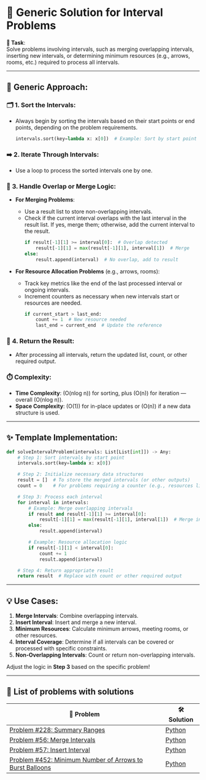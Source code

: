 # 📝 Generic Solution for Interval Problems

**🎯 Task**:  
Solve problems involving intervals, such as merging overlapping intervals, inserting new intervals, or determining minimum resources (e.g., arrows, rooms, etc.) required to process all intervals.  

---

## 🌟 Generic Approach:  

### 🗂️ **1. Sort the Intervals**:  
- Always begin by sorting the intervals based on their start points or end points, depending on the problem requirements.  
  ```python
  intervals.sort(key=lambda x: x[0])  # Example: Sort by start point
  ```

### ➡️ **2. Iterate Through Intervals**:  
- Use a loop to process the sorted intervals one by one.  

### 🤝 **3. Handle Overlap or Merge Logic**:  
- **For Merging Problems**:  
  - Use a result list to store non-overlapping intervals.  
  - Check if the current interval overlaps with the last interval in the result list. If yes, merge them; otherwise, add the current interval to the result.  
    ```python
    if result[-1][1] >= interval[0]:  # Overlap detected
        result[-1][1] = max(result[-1][1], interval[1])  # Merge
    else:
        result.append(interval)  # No overlap, add to result
    ```

- **For Resource Allocation Problems** (e.g., arrows, rooms):  
  - Track key metrics like the end of the last processed interval or ongoing intervals.  
  - Increment counters as necessary when new intervals start or resources are needed.  
    ```python
    if current_start > last_end:
        count += 1  # New resource needed
        last_end = current_end  # Update the reference
    ```

### 🔄 **4. Return the Result**:  
- After processing all intervals, return the updated list, count, or other required output.

### ⏱️ **Complexity**:  
- **Time Complexity**: \(O(nlog n)\) for sorting, plus \(O(n)\) for iteration — overall \(O(nlog n)\).  
- **Space Complexity**: \(O(1)\) for in-place updates or \(O(n)\) if a new data structure is used.

---

## ✨ Template Implementation:  

```python
def solveIntervalProblem(intervals: List[List[int]]) -> Any:
    # Step 1: Sort intervals by start point
    intervals.sort(key=lambda x: x[0])

    # Step 2: Initialize necessary data structures
    result = []  # To store the merged intervals (or other outputs)
    count = 0    # For problems requiring a counter (e.g., resources like arrows)

    # Step 3: Process each interval
    for interval in intervals:
        # Example: Merge overlapping intervals
        if result and result[-1][1] >= interval[0]:
            result[-1][1] = max(result[-1][1], interval[1])  # Merge intervals
        else:
            result.append(interval)

        # Example: Resource allocation logic
        if result[-1][1] < interval[0]:
            count += 1
            result.append(interval)

    # Step 4: Return appropriate result
    return result  # Replace with count or other required output
```

---

## 💡 Use Cases:  
1. **Merge Intervals**: Combine overlapping intervals.  
2. **Insert Interval**: Insert and merge a new interval.  
3. **Minimum Resources**: Calculate minimum arrows, meeting rooms, or other resources.  
4. **Interval Coverage**: Determine if all intervals can be covered or processed with specific constraints.  
5. **Non-Overlapping Intervals**: Count or return non-overlapping intervals.  

Adjust the logic in **Step 3** based on the specific problem!

---

## 🌟 List of problems with solutions 


|  📝 **Problem**                                      | 🛠️ **Solution**                    |
|-----------------------------------------------|-----------------------------|
| [Problem #228: Summary Ranges](https://leetcode.com/problems/summary-ranges/description/)  | [Python](01.%20Summary%20Ranges.md) |
| [Problem #56: Merge Intervals](https://leetcode.com/problems/merge-intervals/description/)  | [Python](02.%20Merge%20Intervals.md) |
| [Problem #57: Insert Interval](https://leetcode.com/problems/insert-interval/description/) | [Python](03.%20Insert%20Interval.md) |
| [Problem #452: Minimum Number of Arrows to Burst Balloons](https://leetcode.com/problems/minimum-number-of-arrows-to-burst-balloons/description/) | [Python](04.Minimum%20Number%20of%20Arrows%20to%20Burst%20Balloons.md) |
